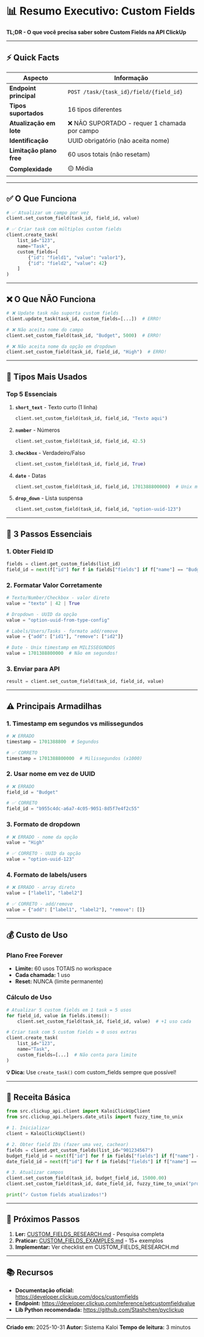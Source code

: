 # 📊 Resumo Executivo: Custom Fields

**TL;DR - O que você precisa saber sobre Custom Fields na API ClickUp**

---

## ⚡ Quick Facts

| Aspecto | Informação |
|---------|------------|
| **Endpoint principal** | `POST /task/{task_id}/field/{field_id}` |
| **Tipos suportados** | 16 tipos diferentes |
| **Atualização em lote** | ❌ NÃO SUPORTADO - requer 1 chamada por campo |
| **Identificação** | UUID obrigatório (não aceita nome) |
| **Limitação plano free** | 60 usos totais (não resetam) |
| **Complexidade** | 🟡 Média |

---

## ✅ O Que Funciona

```python
# ✅ Atualizar um campo por vez
client.set_custom_field(task_id, field_id, value)

# ✅ Criar task com múltiplos custom fields
client.create_task(
    list_id="123",
    name="Task",
    custom_fields=[
        {"id": "field1", "value": "valor1"},
        {"id": "field2", "value": 42}
    ]
)
```

---

## ❌ O Que NÃO Funciona

```python
# ❌ Update task não suporta custom fields
client.update_task(task_id, custom_fields=[...])  # ERRO!

# ❌ Não aceita nome do campo
client.set_custom_field(task_id, "Budget", 5000)  # ERRO!

# ❌ Não aceita nome da opção em dropdown
client.set_custom_field(task_id, field_id, "High")  # ERRO!
```

---

## 🎨 Tipos Mais Usados

### Top 5 Essenciais

1. **`short_text`** - Texto curto (1 linha)
   ```python
   client.set_custom_field(task_id, field_id, "Texto aqui")
   ```

2. **`number`** - Números
   ```python
   client.set_custom_field(task_id, field_id, 42.5)
   ```

3. **`checkbox`** - Verdadeiro/Falso
   ```python
   client.set_custom_field(task_id, field_id, True)
   ```

4. **`date`** - Datas
   ```python
   client.set_custom_field(task_id, field_id, 1701388800000)  # Unix ms
   ```

5. **`drop_down`** - Lista suspensa
   ```python
   client.set_custom_field(task_id, field_id, "option-uuid-123")
   ```

---

## 🔑 3 Passos Essenciais

### 1. Obter Field ID

```python
fields = client.get_custom_fields(list_id)
field_id = next(f["id"] for f in fields["fields"] if f["name"] == "Budget")
```

### 2. Formatar Valor Corretamente

```python
# Texto/Number/Checkbox - valor direto
value = "texto" | 42 | True

# Dropdown - UUID da opção
value = "option-uuid-from-type-config"

# Labels/Users/Tasks - formato add/remove
value = {"add": ["id1"], "remove": ["id2"]}

# Date - Unix timestamp em MILISSEGUNDOS
value = 1701388800000  # Não em segundos!
```

### 3. Enviar para API

```python
result = client.set_custom_field(task_id, field_id, value)
```

---

## ⚠️ Principais Armadilhas

### 1. Timestamp em segundos vs milissegundos
```python
# ❌ ERRADO
timestamp = 1701388800  # Segundos

# ✅ CORRETO
timestamp = 1701388800000  # Milissegundos (x1000)
```

### 2. Usar nome em vez de UUID
```python
# ❌ ERRADO
field_id = "Budget"

# ✅ CORRETO
field_id = "b955c4dc-a6a7-4c05-9051-8d5f7e4f2c55"
```

### 3. Formato de dropdown
```python
# ❌ ERRADO - nome da opção
value = "High"

# ✅ CORRETO - UUID da opção
value = "option-uuid-123"
```

### 4. Formato de labels/users
```python
# ❌ ERRADO - array direto
value = ["label1", "label2"]

# ✅ CORRETO - add/remove
value = {"add": ["label1", "label2"], "remove": []}
```

---

## 💰 Custo de Uso

### Plano Free Forever
- **Limite:** 60 usos TOTAIS no workspace
- **Cada chamada:** 1 uso
- **Reset:** NUNCA (limite permanente)

### Cálculo de Uso
```python
# Atualizar 5 custom fields em 1 task = 5 usos
for field_id, value in fields.items():
    client.set_custom_field(task_id, field_id, value)  # +1 uso cada

# Criar task com 5 custom fields = 0 usos extras
client.create_task(
    list_id="123",
    name="Task",
    custom_fields=[...]  # Não conta para limite
)
```

**💡 Dica:** Use `create_task()` com custom_fields sempre que possível!

---

## 📝 Receita Básica

```python
from src.clickup_api.client import KaloiClickUpClient
from src.clickup_api.helpers.date_utils import fuzzy_time_to_unix

# 1. Inicializar
client = KaloiClickUpClient()

# 2. Obter field IDs (fazer uma vez, cachear)
fields = client.get_custom_fields(list_id="901234567")
budget_field_id = next(f["id"] for f in fields["fields"] if f["name"] == "Budget")
date_field_id = next(f["id"] for f in fields["fields"] if f["name"] == "Due Date")

# 3. Atualizar campos
client.set_custom_field(task_id, budget_field_id, 15000.00)
client.set_custom_field(task_id, date_field_id, fuzzy_time_to_unix("próxima segunda"))

print("✓ Custom fields atualizados!")
```

---

## 🚀 Próximos Passos

1. **Ler:** [CUSTOM_FIELDS_RESEARCH.md](CUSTOM_FIELDS_RESEARCH.md) - Pesquisa completa
2. **Praticar:** [CUSTOM_FIELDS_EXAMPLES.md](CUSTOM_FIELDS_EXAMPLES.md) - 15+ exemplos
3. **Implementar:** Ver checklist em CUSTOM_FIELDS_RESEARCH.md

---

## 📚 Recursos

- **Documentação oficial:** https://developer.clickup.com/docs/customfields
- **Endpoint:** https://developer.clickup.com/reference/setcustomfieldvalue
- **Lib Python recomendada:** https://github.com/Stashchen/pyclickup

---

**Criado em:** 2025-10-31
**Autor:** Sistema Kaloi
**Tempo de leitura:** 3 minutos
